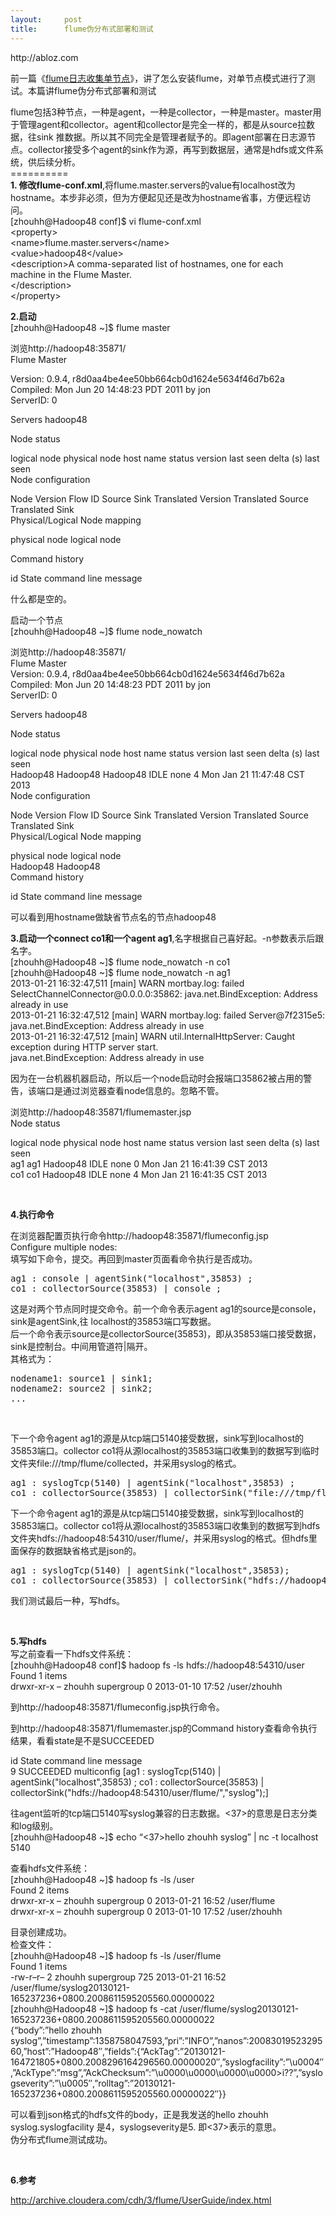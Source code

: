 ```yaml
---
layout:     post
title:      flume伪分布式部署和测试
---
```

<div id="article_content" class="article_content clearfix csdn-tracking-statistics" data-pid="blog" data-mod="popu_307" data-dsm="post">
								            <link rel="stylesheet" href="https://csdnimg.cn/release/phoenix/template/css/ck_htmledit_views-f76675cdea.css">
						<div class="htmledit_views" id="content_views">
                
<p>http://abloz.com</p>
<p>前一篇《<a href="http://abloz.com/2013/01/21/the-flume-log-collection-single-node.html" rel="nofollow">flume日志收集单节点</a>》，讲了怎么安装flume，对单节点模式进行了测试。本篇讲flume伪分布式部署和测试</p>
<p>flume包括3种节点，一种是agent，一种是collector，一种是master。master用于管理agent和collector。agent和collector是完全一样的，都是从source拉数据，往sink 推数据。所以其不同完全是管理者赋予的。即agent部署在日志源节点。collector接受多个agent的sink作为源，再写到数据层，通常是hdfs或文件系统，供后续分析。<br>
==========<br><strong>1. 修改flume-conf.xml</strong>,将flume.master.servers的value有localhost改为hostname。本步非必须，但为方便起见还是改为hostname省事，方便远程访问。<br>
[zhouhh@Hadoop48 conf]$ vi flume-conf.xml<br>
&lt;property&gt;<br>
&lt;name&gt;flume.master.servers&lt;/name&gt;<br>
&lt;value&gt;hadoop48&lt;/value&gt;<br>
&lt;description&gt;A comma-separated list of hostnames, one for each<br>
machine in the Flume Master.<br>
&lt;/description&gt;<br>
&lt;/property&gt;</p>
<p><strong>2.启动</strong><br>
[zhouhh@Hadoop48 ~]$ flume master</p>
<p>浏览http://hadoop48:35871/<br>
Flume Master</p>
<p>Version: 0.9.4, r8d0aa4be4ee50bb664cb0d1624e5634f46d7b62a<br>
Compiled: Mon Jun 20 14:48:23 PDT 2011 by jon<br>
ServerID: 0</p>
<p>Servers hadoop48</p>
<p>Node status</p>
<p>logical node physical node host name status version last seen delta (s) last seen<br>
Node configuration</p>
<p>Node Version Flow ID Source Sink Translated Version Translated Source Translated Sink<br>
Physical/Logical Node mapping</p>
<p>physical node logical node</p>
<p>Command history</p>
<p>id State command line message</p>
<p>什么都是空的。</p>
<p>启动一个节点<br>
[zhouhh@Hadoop48 ~]$ flume node_nowatch</p>
<p>浏览http://hadoop48:35871/<br>
Flume Master<br>
Version: 0.9.4, r8d0aa4be4ee50bb664cb0d1624e5634f46d7b62a<br>
Compiled: Mon Jun 20 14:48:23 PDT 2011 by jon<br>
ServerID: 0</p>
<p>Servers hadoop48</p>
<p>Node status</p>
<p>logical node physical node host name status version last seen delta (s) last seen<br>
Hadoop48 Hadoop48 Hadoop48 IDLE none 4 Mon Jan 21 11:47:48 CST 2013<br>
Node configuration</p>
<p>Node Version Flow ID Source Sink Translated Version Translated Source Translated Sink<br>
Physical/Logical Node mapping</p>
<p>physical node logical node<br>
Hadoop48 Hadoop48<br>
Command history</p>
<p>id State command line message</p>
<p>可以看到用hostname做缺省节点名的节点hadoop48</p>
<p><strong>3.启动一个connect co1和一个agent ag1</strong>,名字根据自己喜好起。-n参数表示后跟名字。<br>
[zhouhh@Hadoop48 ~]$ flume node_nowatch -n co1<br>
[zhouhh@Hadoop48 ~]$ flume node_nowatch -n ag1<br>
2013-01-21 16:32:47,511 [main] WARN mortbay.log: failed SelectChannelConnector@0.0.0.0:35862: java.net.BindException: Address already in use<br>
2013-01-21 16:32:47,512 [main] WARN mortbay.log: failed Server@7f2315e5: java.net.BindException: Address already in use<br>
2013-01-21 16:32:47,512 [main] WARN util.InternalHttpServer: Caught exception during HTTP server start.<br>
java.net.BindException: Address already in use</p>
<p>因为在一台机器机器启动，所以后一个node启动时会报端口35862被占用的警告，该端口是通过浏览器查看node信息的。忽略不管。</p>
<p>浏览http://hadoop48:35871/flumemaster.jsp<br>
Node status</p>
<p>logical node physical node host name status version last seen delta (s) last seen<br>
ag1 ag1 Hadoop48 IDLE none 0 Mon Jan 21 16:41:39 CST 2013<br>
co1 co1 Hadoop48 IDLE none 4 Mon Jan 21 16:41:35 CST 2013</p>
<p> </p>
<p><strong>4.执行命令</strong></p>
<p>在浏览器配置页执行命令http://hadoop48:35871/flumeconfig.jsp<br>
Configure multiple nodes:<br>
填写如下命令，提交。再回到master页面看命令执行是否成功。</p>
<pre>ag1 : console | agentSink("localhost",35853) ;
co1 : collectorSource(35853) | console ;</pre>
<p>这是对两个节点同时提交命令。前一个命令表示agent ag1的source是console，sink是agentSink,往 localhost的35853端口写数据。<br>
后一个命令表示source是collectorSource(35853)，即从35853端口接受数据，sink是控制台。中间用管道符|隔开。<br>
其格式为：</p>
<pre>nodename1: source1 | sink1;
nodename2: source2 | sink2;
...</pre>
<p> </p>
<p>下一个命令agent ag1的源是从tcp端口5140接受数据，sink写到localhost的35853端口。collector co1将从源localhost的35853端口收集到的数据写到临时文件夹file:///tmp/flume/collected，并采用syslog的格式。</p>
<pre>ag1 : syslogTcp(5140) | agentSink("localhost",35853) ;
co1 : collectorSource(35853) | collectorSink("file:///tmp/flume/collected", "syslog");</pre>
<p>下一个命令agent ag1的源是从tcp端口5140接受数据，sink写到localhost的35853端口。collector co1将从源localhost的35853端口收集到的数据写到hdfs文件夹hdfs://hadoop48:54310/user/flume/，并采用syslog的格式。但hdfs里面保存的数据缺省格式是json的。</p>
<pre>ag1 : syslogTcp(5140) | agentSink("localhost",35853);
co1 : collectorSource(35853) | collectorSink("hdfs://hadoop48:54310/user/flume/","syslog");</pre>
<p>我们测试最后一种，写hdfs。</p>
<p> </p>
<p><strong>5.写hdfs</strong><br>
写之前查看一下hdfs文件系统：<br>
[zhouhh@Hadoop48 conf]$ hadoop fs -ls hdfs://hadoop48:54310/user<br>
Found 1 items<br>
drwxr-xr-x – zhouhh supergroup 0 2013-01-10 17:52 /user/zhouhh</p>
<p>到http://hadoop48:35871/flumeconfig.jsp执行命令。</p>
<p>到http://hadoop48:35871/flumemaster.jsp的Command history查看命令执行结果，看看state是不是SUCCEEDED</p>
<p>id State command line message<br>
9 SUCCEEDED multiconfig [ag1 : syslogTcp(5140) | agentSink("localhost",35853) ; co1 : collectorSource(35853) | collectorSink("hdfs://hadoop48:54310/user/flume/","syslog");]</p>
<p>往agent监听的tcp端口5140写syslog兼容的日志数据。&lt;37&gt;的意思是日志分类和log级别。<br>
[zhouhh@Hadoop48 ~]$ echo “&lt;37&gt;hello zhouhh syslog” | nc -t localhost 5140</p>
<p>查看hdfs文件系统：<br>
[zhouhh@Hadoop48 ~]$ hadoop fs -ls /user<br>
Found 2 items<br>
drwxr-xr-x – zhouhh supergroup 0 2013-01-21 16:52 /user/flume<br>
drwxr-xr-x – zhouhh supergroup 0 2013-01-10 17:52 /user/zhouhh</p>
<p>目录创建成功。<br>
检查文件：<br>
[zhouhh@Hadoop48 ~]$ hadoop fs -ls /user/flume<br>
Found 1 items<br>
-rw-r–r– 2 zhouhh supergroup 725 2013-01-21 16:52 /user/flume/syslog20130121-165237236+0800.2008611595205560.00000022<br>
[zhouhh@Hadoop48 ~]$ hadoop fs -cat /user/flume/syslog20130121-165237236+0800.2008611595205560.00000022<br>
{“body”:”hello zhouhh syslog”,”timestamp”:1358758047593,”pri”:”INFO”,”nanos”:2008301952329560,”host”:”Hadoop48″,”fields”:{“AckTag”:”20130121-164721805+0800.2008296164296560.00000020″,”syslogfacility”:”\u0004″,”AckType”:”msg”,”AckChecksum”:”\u0000\u0000\u0000\u0000&gt;i??”,”syslogseverity”:”\u0005″,”rolltag”:”20130121-165237236+0800.2008611595205560.00000022″}}</p>
<p>可以看到json格式的hdfs文件的body，正是我发送的hello zhouhh syslog.syslogfacility 是4，syslogseverity是5. 即&lt;37&gt;表示的意思。<br>
伪分布式flume测试成功。</p>
<p> </p>
<p><strong>6.参考</strong></p>
<p><a href="http://archive.cloudera.com/cdh/3/flume/UserGuide/index.html" rel="nofollow">http://archive.cloudera.com/cdh/3/flume/UserGuide/index.html</a></p>
            </div>
                </div>